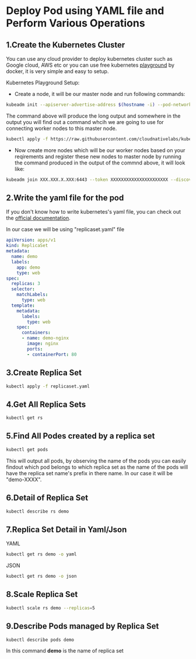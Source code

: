 # Deploy Pod using YAML file and Perform Various Operations

## 1.Create the Kubernetes Cluster

You can use any cloud provider to deploy kubernetes cluster such as Google cloud, AWS etc or you can use free kubernetes [playground](https://labs.play-with-k8s.com/) by docker, it is very simple and easy to setup.

Kubernetes Playground Setup:

* Create a node, it will be our master node and run following commands:
```bash
kubeadm init --apiserver-advertise-address $(hostname -i) --pod-network-cidr 10.5.0.0/16
```
The command above will produce the long output and somewhere in the output you will find out a command whcih we are going to use for connecting worker nodes to this master node.

```bash
kubectl apply -f https://raw.githubusercontent.com/cloudnativelabs/kube-router/master/daemonset/kubeadm-kuberouter.yaml
```

* Now create more nodes which will be our worker nodes based on your reqirements and register these new nodes to master node by running the command produced in the output of the commnd above, it will look like: 

```bash
kubeadm join XXX.XXX.X.XXX:6443 --token XXXXXXXXXXXXXXXXXXXXXX --discovery-token-ca-cert-hash XXXXXXXXXXXXXXXXXXXXXXXXXXXX
```

## 2.Write the yaml file for the pod

If you don't know how to write kubernetes's yaml file, you can check out the [official documentation](https://kubernetes.io/docs/concepts/workloads/pods/).

In our case we will be using "replicaset.yaml" file
```yaml
apiVersion: apps/v1
kind: ReplicaSet
metadata:
  name: demo
  labels:
    app: demo
    type: web
spec:
  replicas: 3
  selector:
    matchLabels:
      type: web
  template:
    metadata:
      labels:
        type: web
    spec:
      containers:
      - name: demo-nginx
        image: nginx
        ports:
        - containerPort: 80
```

## 3.Create Replica Set

```bash
kubectl apply -f replicaset.yaml
```

## 4.Get All Replica Sets

```bash
kubectl get rs
```

## 5.Find All Podes created by a replica set

```bash
kubectl get pods
```
This will output all pods, by observing the name of the pods you can easily findout which pod belongs to which replica set as the name of the pods will have the replica set name's prefix in there name. In our case it will be "demo-XXXX".

## 6.Detail of Replica Set

```bash
kubectl describe rs demo
```

## 7.Replica Set Detail in Yaml/Json

YAML
```bash
kubectl get rs demo -o yaml
```
JSON
```bash
kubectl get rs demo -o json
```

## 8.Scale Replica Set

```bash
kubectl scale rs demo --replicas=5
```

## 9.Describe Pods managed by Replica Set

```bash
kubectl describe pods demo
```
In this command **demo** is the name of replica set



